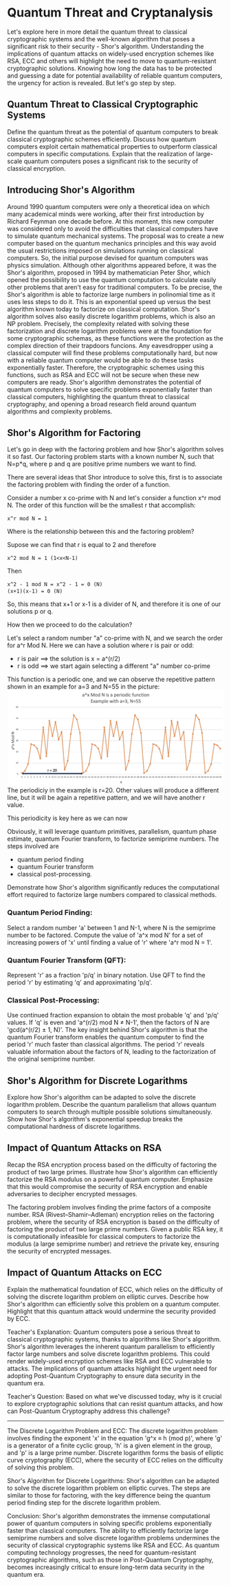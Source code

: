 # Quantum Threat and Cryptanalysis

Let's explore here in more detail the quantum threat to classical cryptographic systems and the well-known algorithm that poses a significant risk to their security - Shor's algorithm. Understanding the implications of quantum attacks on widely-used encryption schemes like RSA, ECC and others will highlight the need to move to quantum-resistant cryptographic solutions. Knowing how long the data has to be protected and guessing a date for potential availability of reliable quantum computers, the urgency for action is revealed. But let's go step by step.

## Quantum Threat to Classical Cryptographic Systems

Define the quantum threat as the potential of quantum computers to break classical cryptographic schemes efficiently.
Discuss how quantum computers exploit certain mathematical properties to outperform classical computers in specific computations.
Explain that the realization of large-scale quantum computers poses a significant risk to the security of classical encryption.

## Introducing Shor's Algorithm

Around 1990 quantum computers were only a theoretical idea on which many academical minds were working, after their first introduction by Richard Feynman one decade before. At this moment, this new computer was considered only to avoid the difficulties that classical computers have to simulate quantum mechanical systems. The proposal was to create a new computer based on the quantum mechanics principles and this way avoid the usual restrictions imposed on simulations running on classical computers. So, the initial purpose devised for quantum computers was physics simulation. 
Although other algorithms appeared before, it was the Shor's algorithm, proposed in 1994 by mathematician Peter Shor, which opened the possibility to use the quantum computation to calculate easily other problems that aren't easy for traditional computers. To be precise, the Shor's algorithm is able to factorize large numbers in polinomial time as it uses less steps to do it. This is an exponential speed up versus the best algorithm known today to factorize on classical computation. Shor's algorithm solves also easily discrete logarithm problems, which is also an NP problem.
Precisely, the complexity related with solving these factorization and discrete logarithm problems were at the foundation for some cryptographic schemas, as these functions were the protection as the complex direction of their trapdoors funcions. Any eavesdropper using a classical computer will find these problems computationally hard, but now with a reliable quantum computer would be able to do these tasks exponentially faster. Therefore, the cryptographic schemes using this functions, such as RSA and ECC will not be secure when these new computers are ready. Shor's algorithm demonstrates the potential of quantum computers to solve specific problems exponentially faster than classical computers, highlighting the quantum threat to classical cryptography, and opening a broad research field around quantum algorithms and complexity problems.

## Shor's Algorithm for Factoring

Let's go in deep with the factoring problem and how Shor's algorithm solves it so fast.
Our factoring problem starts with a known number N, such that N=p*q, where p and q are positive prime numbers we want to find.

There are several ideas that Shor introduce to solve this, first is to associate the factoring problem with finding the order of a function.

Consider a number x co-prime with N and let's consider a function x^r mod N. The order of this function will be the smallest r that accomplish: 
```console
x^r mod N = 1
```

Where is the relationship between this and the factoring problem?

Supose we can find that r is equal to 2 and therefore 
```console
x^2 mod N = 1 (1<x<N-1)
```
Then
```console
x^2 - 1 mod N = x^2 - 1 = 0 (N)
(x+1)(x-1) = 0 (N)
```

So, this means that x+1 or x-1 is a divider of N, and therefore it is one of our solutions p or q.


How then we proceed to do the calculation?

Let's select a random number "a" co-prime with N, and we search the order for a^r Mod N.
Here we can have a solution where r is pair or odd:
- r is pair ==> the solution is x = a^(r/2)
- r is odd ==> we start again selecting a different "a" number co-prime

This function is a periodic one, and we can observe the repetitive pattern shown in an example for a=3 and N=55 in the picture:
![periodic function](./images/periodic_function.jpg)
The periodiciy in the example is r=20. Other values will produce a different line, but it will be again a repetitive pattern, and we will have another r value.

This periodicity is key here as we can now

Obviously, it will leverage quantum primitives, parallelism, quantum phase estimate, quantum Fourier transform, to factorize semiprime numbers.
The steps involved are
- quantum period finding 
- quantum Fourier transform
- classical post-processing.

Demonstrate how Shor's algorithm significantly reduces the computational effort required to factorize large numbers compared to classical methods.

### Quantum Period Finding:

Select a random number 'a' between 1 and N-1, where N is the semiprime number to be factored.
Compute the value of 'a^x mod N' for a set of increasing powers of 'x' until finding a value of 'r' where 'a^r mod N = 1'.

### Quantum Fourier Transform (QFT):

Represent 'r' as a fraction 'p/q' in binary notation.
Use QFT to find the period 'r' by estimating 'q' and approximating 'p/q'.

### Classical Post-Processing:

Use continued fraction expansion to obtain the most probable 'q' and 'p/q' values.
If 'q' is even and 'a^(r/2) mod N ≠ N-1', then the factors of N are 'gcd(a^(r/2) ± 1, N)'.
The key insight behind Shor's algorithm is that the quantum Fourier transform enables the quantum computer to find the period 'r' much faster than classical algorithms. The period 'r' reveals valuable information about the factors of N, leading to the factorization of the original semiprime number.



## Shor's Algorithm for Discrete Logarithms

Explore how Shor's algorithm can be adapted to solve the discrete logarithm problem.
Describe the quantum parallelism that allows quantum computers to search through multiple possible solutions simultaneously.
Show how Shor's algorithm's exponential speedup breaks the computational hardness of discrete logarithms.

## Impact of Quantum Attacks on RSA

Recap the RSA encryption process based on the difficulty of factoring the product of two large primes.
Illustrate how Shor's algorithm can efficiently factorize the RSA modulus on a powerful quantum computer.
Emphasize that this would compromise the security of RSA encryption and enable adversaries to decipher encrypted messages.

The factoring problem involves finding the prime factors of a composite number. RSA (Rivest–Shamir–Adleman) encryption relies on the factoring problem, where the security of RSA encryption is based on the difficulty of factoring the product of two large prime numbers. Given a public RSA key, it is computationally infeasible for classical computers to factorize the modulus (a large semiprime number) and retrieve the private key, ensuring the security of encrypted messages.

## Impact of Quantum Attacks on ECC

Explain the mathematical foundation of ECC, which relies on the difficulty of solving the discrete logarithm problem on elliptic curves.
Describe how Shor's algorithm can efficiently solve this problem on a quantum computer.
Highlight that this quantum attack would undermine the security provided by ECC.

Teacher's Explanation:
Quantum computers pose a serious threat to classical cryptographic systems, thanks to algorithms like Shor's algorithm. Shor's algorithm leverages the inherent quantum parallelism to efficiently factor large numbers and solve discrete logarithm problems. This could render widely-used encryption schemes like RSA and ECC vulnerable to attacks. The implications of quantum attacks highlight the urgent need for adopting Post-Quantum Cryptography to ensure data security in the quantum era.

Teacher's Question:
Based on what we've discussed today, why is it crucial to explore cryptographic solutions that can resist quantum attacks, and how can Post-Quantum Cryptography address this challenge?

---------





The Discrete Logarithm Problem and ECC:
The discrete logarithm problem involves finding the exponent 'x' in the equation 'g^x ≡ h (mod p)', where 'g' is a generator of a finite cyclic group, 'h' is a given element in the group, and 'p' is a large prime number. Discrete logarithm forms the basis of elliptic curve cryptography (ECC), where the security of ECC relies on the difficulty of solving this problem.

Shor's Algorithm for Discrete Logarithms:
Shor's algorithm can be adapted to solve the discrete logarithm problem on elliptic curves. The steps are similar to those for factoring, with the key difference being the quantum period finding step for the discrete logarithm problem.

Conclusion:
Shor's algorithm demonstrates the immense computational power of quantum computers in solving specific problems exponentially faster than classical computers. The ability to efficiently factorize large semiprime numbers and solve discrete logarithm problems undermines the security of classical cryptographic systems like RSA and ECC. As quantum computing technology progresses, the need for quantum-resistant cryptographic algorithms, such as those in Post-Quantum Cryptography, becomes increasingly critical to ensure long-term data security in the quantum era.




